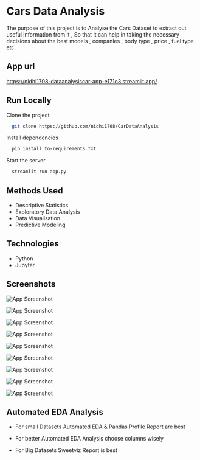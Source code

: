 # Cars Data Analysis

The purpose of this project is to Analyse the Cars Dataset to extract out useful information from it , So that it can help in taking the necessary decisions about the best models , companies , body type , price , fuel type etc.

## App url
https://nidhi1708-dataanalysiscar-app-e171o3.streamlit.app/


## Run Locally

Clone the project

```bash
  git clone https://github.com/nidhi1708/CarDataAnalysis
```

Install dependencies

```bash
  pip install to-requirements.txt
```

Start the server

```bash
  streamlit run app.py
```


## Methods Used 
- Descriptive Statistics
- Exploratory Data Analysis
- Data Visualisation
- Predictive Modeling

## Technologies
- Python
- Jupyter



## Screenshots

![App Screenshot](https://user-images.githubusercontent.com/97674551/170522549-aa6f1459-25c2-48bb-879d-1a25485176f0.png)

![App Screenshot](https://user-images.githubusercontent.com/97674551/170526707-4d8adc70-e8af-46a2-ab3f-7a48f6128fa0.png)

![App Screenshot](hhttps://user-images.githubusercontent.com/97674551/171701803-e9a59193-909e-4a34-b912-d8074e8d6186.png)

![App Screenshot](https://user-images.githubusercontent.com/97674551/170523011-5d721d24-556e-40ee-8402-a6add7bdde56.png)

![App Screenshot](https://user-images.githubusercontent.com/97674551/170523136-857d60ec-1d68-4663-8f80-f7af479ac25c.png)

![App Screenshot](https://user-images.githubusercontent.com/97674551/170528891-99ae0e74-87b0-4cba-a896-dbdb19c7dc41.png)

![App Screenshot](https://user-images.githubusercontent.com/97674551/170523550-1c53a399-8ceb-4e08-a393-1f9a60a4a0cd.png)

![App Screenshot](https://user-images.githubusercontent.com/97674551/170525365-17e429b4-9ef3-4251-9e46-550658c2c2a0.png)

![App Screenshot](https://user-images.githubusercontent.com/97674551/170525798-aa3fd453-b912-4b8c-ab3c-b33a3a84af62.png)



## Automated EDA Analysis
- For small Datasets Automated EDA & Pandas Profile Report are best

- For better Automated EDA Analysis choose columns wisely

- For Big Datasets Sweetviz Report is best